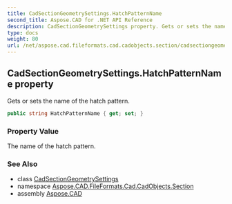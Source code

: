 ```yaml
---
title: CadSectionGeometrySettings.HatchPatternName
second_title: Aspose.CAD for .NET API Reference
description: CadSectionGeometrySettings property. Gets or sets the name of the hatch pattern
type: docs
weight: 80
url: /net/aspose.cad.fileformats.cad.cadobjects.section/cadsectiongeometrysettings/hatchpatternname/
---
```

## CadSectionGeometrySettings.HatchPatternName property

Gets or sets the name of the hatch pattern.

```csharp
public string HatchPatternName { get; set; }
```

### Property Value

The name of the hatch pattern.

### See Also

* class [CadSectionGeometrySettings](../)
* namespace [Aspose.CAD.FileFormats.Cad.CadObjects.Section](../../cadsectiongeometrysettings/)
* assembly [Aspose.CAD](../../../)


